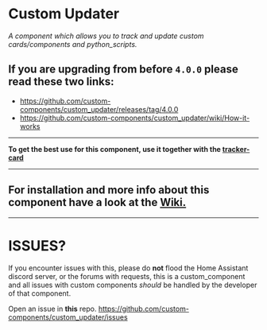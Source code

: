 # Custom Updater

_A component which allows you to track and update custom cards/components and python_scripts._ 

## If you are upgrading from before `4.0.0` please read these two links:

- https://github.com/custom-components/custom_updater/releases/tag/4.0.0
- https://github.com/custom-components/custom_updater/wiki/How-it-works

***

**To get the best use for this component, use it together with the [tracker-card](https://github.com/custom-cards/tracker-card)**

***

## For installation and more info about this component have a look at the [Wiki.](https://github.com/custom-components/custom_updater/wiki/Installation)

***

# ISSUES?

If you encounter issues with this, please do **not** flood the Home Assistant discord server, or the forums with requests, this is a custom_component and all issues with custom components _should_ be handled by the developer of that component.

Open an issue in **this** repo.
https://github.com/custom-components/custom_updater/issues